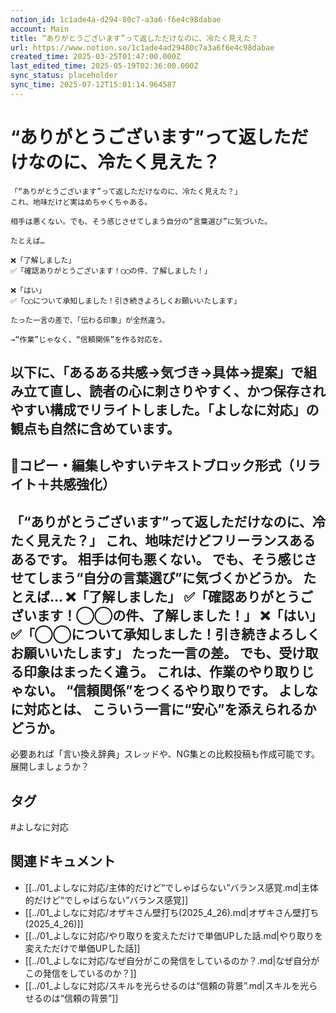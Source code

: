 ```yaml
---
notion_id: 1c1ade4a-d294-80c7-a3a6-f6e4c98dabae
account: Main
title: “ありがとうございます”って返しただけなのに、冷たく見えた？
url: https://www.notion.so/1c1ade4ad29480c7a3a6f6e4c98dabae
created_time: 2025-03-25T01:47:00.000Z
last_edited_time: 2025-05-19T02:36:00.000Z
sync_status: placeholder
sync_time: 2025-07-12T15:01:14.964587
---
```

# “ありがとうございます”って返しただけなのに、冷たく見えた？

```plain text
「“ありがとうございます”って返しただけなのに、冷たく見えた？」
これ、地味だけど実はめちゃくちゃある。

相手は悪くない。でも、そう感じさせてしまう自分の“言葉選び”に気づいた。

たとえば…

❌「了解しました」
✅「確認ありがとうございます！◯◯の件、了解しました！」

❌「はい」
✅「◯◯について承知しました！引き続きよろしくお願いいたします」

たった一言の差で、「伝わる印象」が全然違う。

→“作業”じゃなく、“信頼関係”を作る対応を。
```
以下に、「あるある共感→気づき→具体→提案」で組み立て直し、読者の心に刺さりやすく、かつ保存されやすい構成でリライトしました。「よしなに対応」の観点も自然に含めています。
---
## 📄コピー・編集しやすいテキストブロック形式（リライト＋共感強化）
「“ありがとうございます”って返しただけなのに、冷たく見えた？」
これ、地味だけどフリーランスあるあるです。
相手は何も悪くない。
でも、そう感じさせてしまう“自分の言葉選び”に気づくかどうか。
たとえば…
❌「了解しました」
✅「確認ありがとうございます！◯◯の件、了解しました！」
❌「はい」
✅「◯◯について承知しました！引き続きよろしくお願いいたします」
たった一言の差。
でも、受け取る印象はまったく違う。
これは、作業のやり取りじゃない。
“信頼関係”をつくるやり取りです。
よしなに対応とは、
こういう一言に“安心”を添えられるかどうか。
---
必要あれば「言い換え辞典」スレッドや、NG集との比較投稿も作成可能です。展開しましょうか？

## タグ

#よしなに対応 

## 関連ドキュメント

- [[../01_よしなに対応/主体的だけど“でしゃばらない”バランス感覚.md|主体的だけど“でしゃばらない”バランス感覚]]
- [[../01_よしなに対応/オザキさん壁打ち(2025_4_26).md|オザキさん壁打ち(2025_4_26)]]
- [[../01_よしなに対応/やり取りを変えただけで単価UPした話.md|やり取りを変えただけで単価UPした話]]
- [[../01_よしなに対応/なぜ自分がこの発信をしているのか？.md|なぜ自分がこの発信をしているのか？]]
- [[../01_よしなに対応/スキルを光らせるのは“信頼の背景”.md|スキルを光らせるのは“信頼の背景”]]
